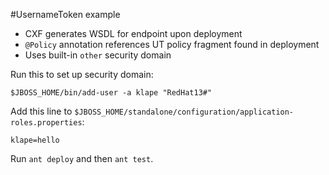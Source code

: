 #UsernameToken example

- CXF generates WSDL for endpoint upon deployment
- `@Policy` annotation references UT policy fragment found in deployment
- Uses built-in `other` security domain

Run this to set up security domain:

```
$JBOSS_HOME/bin/add-user -a klape "RedHat13#"
```

Add this line to `$JBOSS_HOME/standalone/configuration/application-roles.properties`:

```
klape=hello
```

Run `ant deploy` and then `ant test`.

